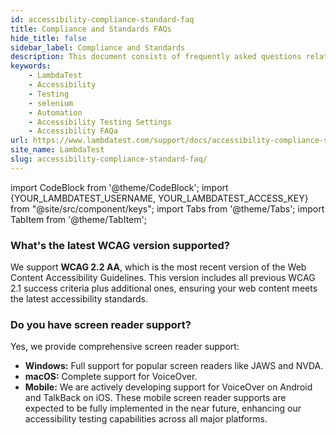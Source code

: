 ```yaml
---
id: accessibility-compliance-standard-faq
title: Compliance and Standards FAQs
hide_title: false
sidebar_label: Compliance and Standards
description: This document consists of frequently asked questions related to the accessibility tool of LambdaTest. It will help you to answer some of your common questions.
keywords:
    - LambdaTest
    - Accessibility
    - Testing
    - selenium
    - Automation
    - Accessibility Testing Settings
    - Accessibility FAQa
url: https://www.lambdatest.com/support/docs/accessibility-compliance-standard-faq/
site_name: LambdaTest
slug: accessibility-compliance-standard-faq/
---
```


import CodeBlock from '@theme/CodeBlock';
import {YOUR_LAMBDATEST_USERNAME, YOUR_LAMBDATEST_ACCESS_KEY} from "@site/src/component/keys";
import Tabs from '@theme/Tabs';
import TabItem from '@theme/TabItem';

<script type="application/ld+json"
      dangerouslySetInnerHTML={{ __html: JSON.stringify({
       "@context": "https://schema.org",
        "@type": "BreadcrumbList",
        "itemListElement": [{
          "@type": "ListItem",
          "position": 1,
          "name": "Home",
          "item": "https://www.lambdatest.com"
        },{
          "@type": "ListItem",
          "position": 2,
          "name": "Support",
          "item": "https://www.lambdatest.com/support/docs/"
        },{
          "@type": "ListItem",
          "position": 3,
          "name": "Accessibility FAQ",
          "item": "https://www.lambdatest.com/support/docs/accessibility-compliance-standard-faq/"
        }]
      })
    }}
></script>

### What's the latest WCAG version supported?
We support **WCAG 2.2 AA**, which is the most recent version of the Web Content Accessibility Guidelines. This version includes all previous WCAG 2.1 success criteria plus additional ones, ensuring your web content meets the latest accessibility standards.

### Do you have screen reader support?
Yes, we provide comprehensive screen reader support:

- **Windows:** Full support for popular screen readers like JAWS and NVDA.
- **macOS:** Complete support for VoiceOver.
- **Mobile:** We are actively developing support for VoiceOver on Android and TalkBack on iOS. These mobile screen reader supports are expected to be fully implemented in the near future, enhancing our accessibility testing capabilities across all major platforms.
